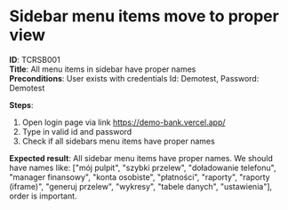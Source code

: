 # Sidebar menu items move to proper view

**ID**: TCRSB001  
**Title**: All menu items in sidebar have proper names  
**Preconditions**: User exists with credentials Id: Demotest, Password: Demotest

**Steps**:

1. Open login page via link https://demo-bank.vercel.app/
2. Type in valid id and password
3. Check if all sidebars menu items have proper names

**Expected result**: All sidebar menu items have proper names. We should have names like: ["mój pulpit", "szybki przelew", "doładowanie telefonu", "manager finansowy", "konta osobiste", "płatności", "raporty", "raporty (iframe)", "generuj przelew", "wykresy", "tabele danych", "ustawienia"], order is important.
